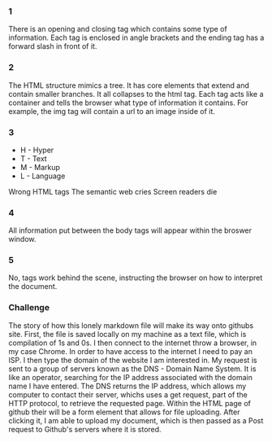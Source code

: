 ### 1
There is an opening and closing tag which contains some type of information.  Each tag is enclosed in angle brackets and the ending tag has a forward slash in front of it.

### 2
The HTML structure mimics a tree.  It has core elements that extend  and contain smaller branches.  It all collapses to the html tag.  Each tag acts like a container and tells the browser what type of information it contains.  For example, the img tag will contain a url to an image inside of it.

### 3
* H - Hyper
* T - Text
* M - Markup
* L - Language

Wrong HTML tags
The semantic web cries
Screen readers die

### 4
All information put between the body tags will appear within the broswer window.

### 5
No, tags work behind the scene, instructing the browser on how to interpret the document.

### Challenge
The story of how this lonely markdown file will make its way onto githubs site.  First, the file is saved locally on my machine as a text file, which is compilation of 1s and 0s.  I then connect to the internet throw a browser, in my case Chrome.  In order to have access to the internet I need to pay an ISP.  I then type the domain of the website I am interested in.  My request is sent to a group of servers known as the DNS - Domain Name System.  It is like an operator, searching for the IP address associated with the domain name I have entered.  The DNS returns the IP address, which allows my computer to contact their server, whichs uses a get request, part of the HTTP protocol, to retrieve the requested page.  Within the HTML page of github their will be a form element that allows for file uploading.  After clicking it, I am able to upload my document, which is then passed as a Post request to Github's servers where it is stored.


